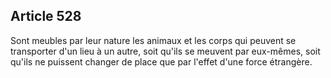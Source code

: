 Article 528
----
Sont meubles par leur nature les animaux et les corps qui peuvent se transporter
d'un lieu à un autre, soit qu'ils se meuvent par eux-mêmes, soit qu'ils ne
puissent changer de place que par l'effet d'une force étrangère.
